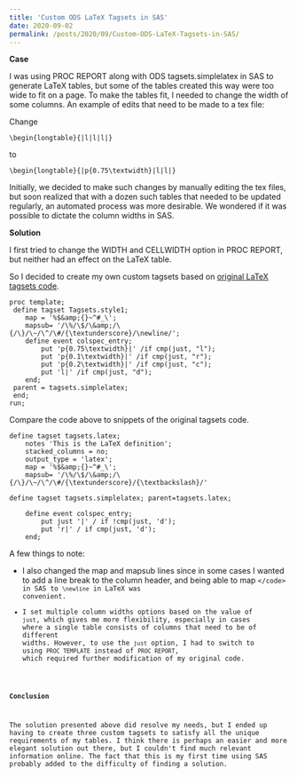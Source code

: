 ```yaml
---
title: 'Custom ODS LaTeX Tagsets in SAS'
date: 2020-09-02
permalink: /posts/2020/09/Custom-ODS-LaTeX-Tagsets-in-SAS/
---
```


**Case**

I was using PROC REPORT along with ODS tagsets.simplelatex in SAS to generate LaTeX tables, but some of the tables created this way were too wide to fit on a page. To make the tables fit, I needed to change the width of some columns. An example of edits that need to be made to a tex file:

Change

```
\begin{longtable}{|l|l|l|}
```

to

```
\begin{longtable}{|p{0.75\textwidth}|l|l|}
```

Initially, we decided to make such changes by manually editing the tex files, but soon realized that with a dozen such tables that needed to be updated regularly, an automated process was more desirable. We wondered if it was possible to dictate the column widths in SAS.

**Solution**

I first tried to change the WIDTH and CELLWIDTH option in PROC REPORT, but neither had an effect on the LaTeX table. 

So I decided to create my own custom tagsets based on [original LaTeX tagsets code](https://support.sas.com/rnd/base/ods/odsmarkup/latex.html).

```
proc template;
 define tagset Tagsets.style1;
    map = '%$&amp;{}~^#_\';
    mapsub= '/\%/\$/\&amp;/\{/\}/\~/\^/\#/{\textunderscore}/\newline/';
 	define event colspec_entry;
 		put 'p{0.75\textwidth}|' /if cmp(just, "l");
 		put 'p{0.1\textwidth}|' /if cmp(just, "r");
 		put 'p{0.2\textwidth}|' /if cmp(just, "c");
		put 'l|' /if cmp(just, "d");
 	end;
 parent = tagsets.simplelatex;
 end;
run;
```
Compare the code above to snippets of the original tagsets code.

```
define tagset tagsets.latex;
    notes 'This is the LaTeX definition';
    stacked_columns = no;
    output_type = 'latex';
    map = '%$&amp;{}~^#_\';
    mapsub= '/\%/\$/\&amp;/\{/\}/\~/\^/\#/{\textunderscore}/{\textbackslash}/'
```

```
define tagset tagsets.simplelatex; parent=tagsets.latex;

    define event colspec_entry;
        put just '|' / if !cmp(just, 'd');
        put 'r|' / if cmp(just, 'd');
    end;
```

A few things to note:
* I also changed the map and mapsub lines since in some cases I wanted to add a line break to the column header, and being able to map <code>\</code>  in SAS to <code>\newline</code> in LaTeX was convenient. 
* I set multiple column widths options based on the value of <code>just</code>, which gives me more flexibility, especially in cases where a single table consists of columns that need to be of different widths. However, to use the <code>just</code> option, I had to switch to using <code>PROC TEMPLATE</code> instead of <code>PROC REPORT</code>, which required further modification of my original code.


**Conclusion**

The solution presented above did resolve my needs, but I ended up having to create three custom tagsets to satisfy all the unique requirements of my tables. I think there is perhaps an easier and more elegant solution out there, but I couldn't find much relevant information online. The fact that this is my first time using SAS probably added to the difficulty of finding a solution.
